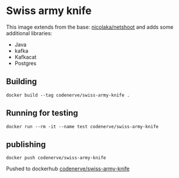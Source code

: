 # Swiss army knife

This image extends from the base: 
[nicolaka/netshoot](https://github.com/nicolaka/netshoot) 
and adds some additional libraries:

- Java 
- kafka
- Kafkacat
- Postgres

## Building 
```
docker build --tag codenerve/swiss-army-knife .
```

## Running for testing
```
docker run --rm -it --name test codenerve/swiss-army-knife
```

## publishing
```
docker push codenerve/swiss-army-knife
```

Pushed to dockerhub [codenerve/swiss-army-knife](https://hub.docker.com/repository/docker/codenerve/swiss-army-knife) 